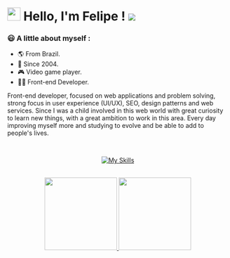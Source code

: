 
# <img src="https://media.giphy.com/media/hvRJCLFzcasrR4ia7z/giphy.gif" width="30" > Hello, I'm Felipe ! ![](https://komarev.com/ghpvc/?username=Vzdevelopers&color=006bed)

 <h3>😃 A little about myself :</h3>

- 🌎 From Brazil.
- 👶 Since 2004.
- 🎮 Video game player.
- 👨‍🎓 Front-end Developer.

<div>
    <p>
        Front-end developer, focused on web applications and problem solving, strong focus in user experience (UI/UX), SEO, design patterns and web services.
        Since I was a child involved in this web world with great curiosity to learn new things, with a great ambition to work in this area.
        Every day improving myself more and studying to evolve and be able to add to people's lives.
    </p>
</div>

<br>

<div style="display: inline_block" align="center">

[![My Skills](https://skillicons.dev/icons?i=js,html,css,react,ts,nextjs,tailwind,sass,styledcomponents,nodejs)](https://skillicons.dev)

</div>

<br>

<div align="center">
  <a href="https://github.com/felipesantos5">
  <img height="165em" src="https://github-readme-stats.vercel.app/api?username=felipesantos5&show_icons=true&theme=radical&count_private=true&include_all_commits=true"/>
  <img height="165em" src="https://github-readme-stats.vercel.app/api/top-langs/?username=felipesantos5&layout=compact&langs_count=7&theme=radical"/>

</div>

